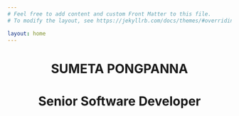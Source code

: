 ```yaml
---
# Feel free to add content and custom Front Matter to this file.
# To modify the layout, see https://jekyllrb.com/docs/themes/#overriding-theme-defaults

layout: home
---
```


<div align="center">
    <h1>SUMETA PONGPANNA</h1>
    <h1>Senior Software Developer</h1>
</div>